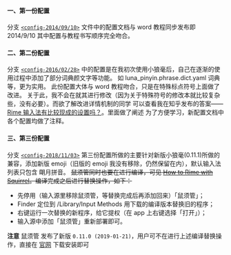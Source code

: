 #### 一、第一份配置

分支 [`<config-2014/09/10>`](https://github.com/halfmoonvic/Rime/tree/config-2014/09/10)
文件中的配置文档与 word 教程同步发布即 2014/9/10
其中配置与教程书写顺序完全吻合。

#### 二、第二份配置

分支 [`<config-2016/02/28>`](https://github.com/halfmoonvic/Rime/tree/config-2016/02/28) 中的配置是在我初次使用小狼毫后，自己在逐渐的使用过程中添加了部分词典颜文字等功能。
如 luna_pinyin.phrase.dict.yaml 词典等，更为实用。
此份配置大体与 word 教程吻合，只是在特殊标点符号上面做了改进。
关于此，我不会在就其进行修改（因为关于特殊符号的修改本就比较复杂些，没有必要）。而欲了解改进详情机制的同学
可以查看我在知乎发布的答案—— [Rime 输入法有比较现成的设置吗？](https://www.zhihu.com/question/20871256/answer/34365902?from=profile_answer_card)。里面做了阐述
为了方便学习，新配置文档中各个配置均做了注释。

#### 三、第三份配置

分支 [`<config-2018/11/03>`](https://github.com/halfmoonvic/Rime/tree/config-2018/11/03)
第三份配置所做的主要针对新版小狼毫(0.11.1)所做的兼容，添加新版 emoji（旧版的 emoji 我没有移除，仍然保留在内），默认输入法列表只包含 朙月拼音。 <del>鼠须管同时也要在进行编译，可见 [How to Rime with Squirrel](https://github.com/rime/squirrel/blob/master/INSTALL.md)。编译完成之后进行替换操作，如下：</del>

- 先停用（输入源里移除鼠须管，等替换完成后再添加回来）「鼠须管」；
- Finder 定位到 /Library/Input Methods 用下载的编译版本替换旧的程序；
- 右键运行一次替换的新程序，给它提权（在 app 上右键选择「打开」）；
- 输入源中添加「鼠须管」重新部署即可。

**注意**
鼠须管 发布了新版 `0.11.0 (2019-01-21)`，用户可不在进行上述编译替换操作，直接在 [官网](https://rime.im/download/) 下载安装即可
